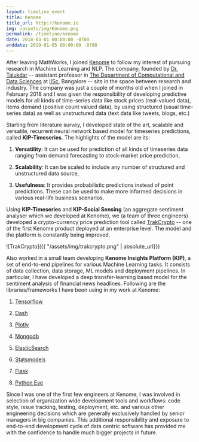 ```yaml
---
layout: timeline_event
title: Kenome
title_url: http://kenome.io
img: /assets/img/Kenome.png
permalink: /timeline/kenome
date: 2018-03-01 00:00:00 -0700
enddate: 2019-01-05 00:00:00 -0700
---
```


After leaving MathWorks, I joined [Kenome](http://kenome.io) to follow my interest of pursuing research in Machine Learning and NLP. The company, founded by [Dr. Talukdar](http://talukdar.net/) -- assistant professor in [The Department of Computational and Data Sciences](http://www.cds.iisc.ac.in/) at [IISc](https://www.iisc.ac.in/), Bangalore -- sits in the space between research and industry. The company was just a couple of months old when I joined in February 2018 and I was given the responsibility of developing predictive models for all kinds of time-series data like stock prices (real-valued data), items demand (positive count valued data), by using structured (usual time-series data) as well as unstructured data (text data like tweets, blogs, etc.)

Starting from literature survey, I developed state of the art, scalable and versatile, recurrent neural network based model for timeseries predictions, called **KIP-Timeseries**. The highlights of the model are its:

1. **Versatility**:  It can be used for prediction of all kinds of timeseries data ranging from demand forecasting to stock-market price prediction,

2. **Scalability**:  It can be scaled to include any number of structured and unstructured data source,

3. **Usefulness**:   It provides probabilistic predictions instead of point predictions. These can be used to make more informed decisions in various real-life business scenarios.


Using **KIP-Timeseries** and **KIP-Social Sensing** (an aggregate sentiment analyser which we developed at Kenome), we (a team of three engineers) developed a crypto-currency price prediction tool called [TrakCrypto](https://www.youtube.com/watch?v=1AnJdju1ry4 "TrakCrypto") -- one of the first Kenome product deployed at an enterprise level. The model and the platform is constantly being improved.


![TrakCrypto]({{ "/assets/img/trakcrypto.png" | absolute_url}})

<!--## Recent tweets about TrakCrypto

<a class="twitter-grid" data-partner="tweetdeck" href="https://twitter.com/_dhruveshp/timelines/1050439707463573510?ref_src=twsrc%5Etfw">TrakCrypto</a> <script async src="https://platform.twitter.com/widgets.js" charset="utf-8"></script>
-->

Also worked in a small team developing **Kenome Insights Platform (KIP)**, a set of end-to-end pipelines for various Machine Learning tasks. It consists of data collection, data storage, ML models and deployment pipelines. In particular, I have developed a deep transfer-learning based model for the sentiment analysis of financial news headlines. Following are the libraries/frameworks I have been using in my work at Kenome:

1. [Tensorflow](https://www.tensorflow.org/)

2. [Dash](https://dash.plot.ly/)

3. [Plotly](https://plot.ly/plotly-js-scientific-d3-charting-library/)

4. [Mongodb](https://www.mongodb.com/)

5. [ElasticSearch](https://www.elastic.co/products/elasticsearch)

6. [Statsmodels](https://www.statsmodels.org/stable/index.html)

7. [Flask](http://flask.pocoo.org/)

8. [Python Eve](http://docs.python-eve.org/en/latest/)


Since I was one of the first few engineers at Kenome, I was involved in selection of organization wide development tools and workflows: code style, issue tracking, testing, deployment, etc. and various other engineering decisions which are generally exclusively handled by senior managers in big companies. This additional responsibility and exposure to end-to-end development cycle of data centric software has provided me with the confidence to handle much bigger projects in future.
